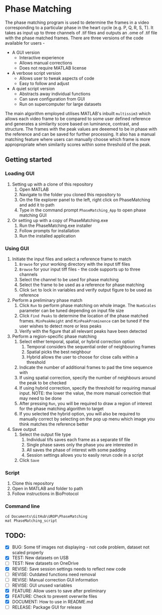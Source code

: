 # Phase Matching

The phase matching program is used to determine the frames in a video corresponding to a particular phase in the heart cycle (e.g. P, Q, R, S, T).
It takes as input up to three channels of .tif files and outputs an .ome of .tif file with the phase matched frames.
There are three versions of the code available for users - 

- A GUI version
  - Interactive experience
  - Allows manual corrections
  - Does not require MATLAB license
- A verbose script version
  - Allows user to tweak aspects of code
  - Easy to follow and adjust
- A quiet script version
  - Abstracts away individual functions
  - Can save configuration from GUI
  - Run on supercomputer for large datasets

The main algorithm employed utilises MATLAB's inbuilt `multissim3` which allows each video frame to be compared to some user defined reference and 
generates a similarity score based on luminance, contrast, and structure. The frames with the peak values are deeemed to be in phase with the reference 
and can be saved for further processing. It also has a manual matching feature where users can manually choose which frame is more appropropriate when 
similarity scores within some threshold of the peak.

## Getting started

### Loading GUI
1. Setting up with a clone of this repository
    1. Open MATLAB
    2. Navigate to the folder you cloned this repository to
    3. On the file explorer panel to the left, right click on PhaseMatching and add it to path
    4. Type in the command prompt `PhaseMatching_App` to open phase matching GUI
2. Or setting up with a copy of PhaseMatching.exe
    1. Run the PhaseMatching.exe installer
    2. Follow prompts for installation
    3. Run the installed application

### Using GUI
1. Initiate the input files and select a reference frame to match
    1. `Browse` for your working directory with the input tiff files
    2. `Browse` for your input tiff files - the code supports up to three channels
    3. Select the channel to be used for phase matching
    4. Select the frame to be used as a reference for phase matching
    5. Click `Set` to lock in variables and verify output figure to be used as reference
2. Perform a preliminary phase match
    1. Click `Run` to perform phase matching on whole image. The `NumScales` parameter can be tuned depending on input file size
    2. Click `Find Peaks` to determine the location of the phase matched frames. `MinPeakHeight` and `MinPeakProminence` can be tuned if the user wishes to detect more or less peaks
    3. Verify with the figure that all relevant peaks have been detected
3. Perform a region-specific phase matching
    1. Select either temporal, spatial, or hybrid correction option
        1. Temporal considers the sequential order of neighbouring frames
        2. Spatial picks the best neighbour
        3. Hybrid allows the user to choose for close calls within a threshold
    2. Indicate the number of additional frames to pad the time sequence with
    3. If using spatial correction, specify the number of neighbours around the peak to be checked
    4. If using hybrid correction, specify the threshold for requiring manual input. NOTE: the lower the value, the more manual correction that may need to be done
    5. After pressing `Run`, you will be required to draw a region of interest for the phase matching algorithm to target
    6. If you selected the hybrid option, you will also be required to manually correct by selecting on the pop up menu which image you think matches the reference better
4. Save output
    1. Select the output file type
        1. Individual tifs saves each frame as a separate tif file
        2. Single phase saves only the phase you are interested in
        3. All saves the phase of interest with some padding
        4. Session settings allows you to easily rerun code in a script
    2. Click `Save`
    
### Script
1. Clone this repository
2. Open in MATLAB and folder to path
3. Follow instructions in BioProtocol

### Command line
```
cd Documents\GitHub\UROP\PhaseMatching
mat PhaseMatching_script
```

## TODO:
- [x] BUG: Some tif images not displaying - not code problem, dataset not scaled properly
- [x] TEST: New datasets on USB
- [ ] TEST: New datasets on OneDrive
- [x] REVISE: Save session settings needs to reflect new code
- [ ] REVISE: Outdated functions need removal
- [ ] REVISE: Manual correction GUI information
- [ ] REVISE: GUI unused variables
- [x] FEATURE: Allow users to save after preliminary
- [x] FEATURE: Check to prevent overwrite files
- [x] DOCUMENT: How to use in README.md
- [ ] RELEASE: Package GUI for release
